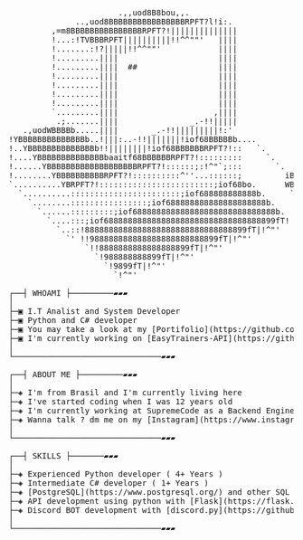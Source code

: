 <pre>
                       .,,uod8B8bou,,.
              ..,uod8BBBBBBBBBBBBBBBBRPFT?l!i:.
         ,=m8BBBBBBBBBBBBBBBRPFT?!||||||||||||||
         !...:!TVBBBRPFT||||||||||!!^^""'   ||||
         !.......:!?|||||!!^^""'            ||||
         !.........||||                     ||||
         !.........||||  ##                 ||||
         !.........||||                     ||||
         !.........||||                     ||||
         !.........||||                     ||||
         !.........||||                     ||||
         `.........||||                    ,||||
          .;.......||||               _.-!!|||||
   .,uodWBBBBb.....||||       _.-!!|||||||||!:'
!YBBBBBBBBBBBBBBb..!|||:..-!!|||||||!iof68BBBBBb....
!..YBBBBBBBBBBBBBBb!!||||||||!iof68BBBBBBRPFT?!::   `.
!....YBBBBBBBBBBBBBBbaaitf68BBBBBBRPFT?!:::::::::     `.
!......YBBBBBBBBBBBBBBBBBBBRPFT?!::::::;:!^"`;:::       `.
!........YBBBBBBBBBBRPFT?!::::::::::^''...::::::;         iBBbo.
`..........YBRPFT?!::::::::::::::::::::::::;iof68bo.      WBBBBbo.
  `..........:::::::::::::::::::::::;iof688888888888b.     `YBBBP^'
    `........::::::::::::::::;iof688888888888888888888b.     `
      `......:::::::::;iof688888888888888888888888888888b.
        `....:::;iof688888888888888888888888888888888899fT!
          `..::!8888888888888888888888888888888899fT|!^"'
            `' !!988888888888888888888888899fT|!^"'
                `!!8888888888888888899fT|!^"'
                  `!988888888899fT|!^"'
                    `!9899fT|!^"'
                      `!^"'

┌──┤ WHOAMI ├─────────▰▰▰
│
├─▣ I.T Analist and System Developer
├─▣ Python and C# developer
├─▣ You may take a look at my [Portifolio](https://github.com/theSystemFall/portfolio)
├─▣ I'm currently working on [EasyTrainers-API](https://github.com/thesupremecode/easytrainers-api)
│
└───────────────────────────────▰▰▰

┌──┤ ABOUT ME ├─────────▰▰▰
│
├─◈ I'm from Brasil and I'm currently living here
├─◈ I've started coding when I was 12 years old
├─◈ I'm currently working at SupremeCode as a Backend Engineer 
├─◈ Wanna talk ? dm me on my [Instagram](https://www.instagram.com/porcoo.matheus)
│
└───────────────────────────────▰▰▰

┌──┤ SKILLS ├───────▰▰▰
│
├─◈ Experienced Python developer ( 4+ Years )
├─◈ Intermediate C# developer ( 1+ Years )
├─◈ [PostgreSQL](https://www.postgresql.org/) and other SQL databases 
├─◈ API development using python with [Flask](https://flask.palletsprojects.com/en/2.3.x/)
├─◈ Discord BOT development with [discord.py](https://github.com/rapptz/discord.py)
│
└───────────────────────────────▰▰▰
</pre>
